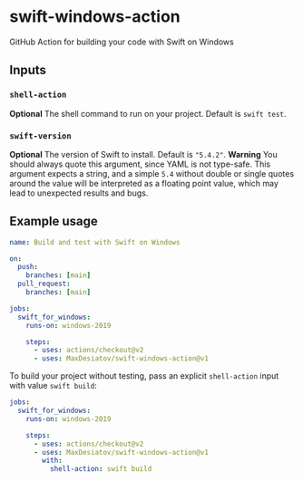# swift-windows-action
GitHub Action for building your code with Swift on Windows

## Inputs

### `shell-action`

**Optional** The shell command to run on your project. Default is `swift test`.

### `swift-version`

**Optional** The version of Swift to install. Default is `"5.4.2"`.
**Warning** You should always quote this argument, since YAML is not type-safe. This argument expects a string, and a simple `5.4` without double or single quotes around the value will be interpreted as a floating point value, which may lead to unexpected results and bugs.

## Example usage

```yml
name: Build and test with Swift on Windows

on:
  push:
    branches: [main]
  pull_request:
    branches: [main]

jobs:
  swift_for_windows:
    runs-on: windows-2019

    steps:
      - uses: actions/checkout@v2
      - uses: MaxDesiatov/swift-windows-action@v1
```

To build your project without testing, pass an explicit `shell-action` input with value `swift build`:

```yml
jobs:
  swift_for_windows:
    runs-on: windows-2019

    steps:
      - uses: actions/checkout@v2
      - uses: MaxDesiatov/swift-windows-action@v1
        with:
          shell-action: swift build
```
